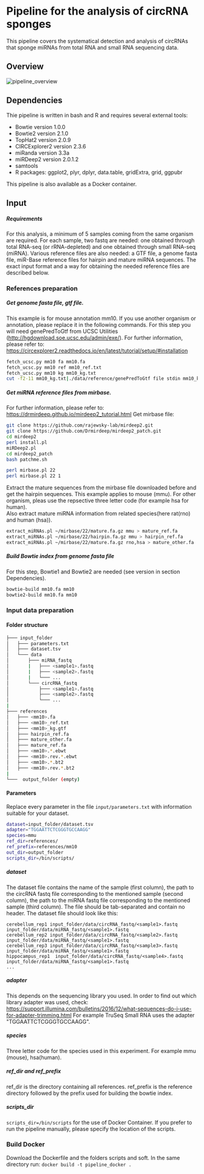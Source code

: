 # Pipeline for the analysis of circRNA sponges
This pipeline covers the systematical detection and analysis of circRNAs that sponge miRNAs from total RNA and small RNA sequencing data.

## Overview
![pipeline_overview](https://user-images.githubusercontent.com/51077615/70857669-3b5c1c80-1ef3-11ea-9a12-3d8427781cf6.PNG)



## Dependencies

Thie pipeline is written in bash and R and requires several external tools:
* Bowtie version 1.0.0
* Bowtie2 version 2.1.0
* TopHat2 version 2.0.9
* CIRCExplorer2 version 2.3.6
* miRanda version 3.3a
* miRDeep2 version 2.0.1.2
* samtools
* R packages: ggplot2, plyr, dplyr, data.table, gridExtra, grid, ggpubr

This pipeline is also available as a Docker container.

## Input

##### Requirements
For this analysis, a minimum of 5 samples coming from the same organism are required. For each sample, two fastq are needed: one obtained through total RNA-seq (or rRNA-depleted) and one obtained through small RNA-seq (miRNA). 
Various reference files are also needed: a GTF file, a genome fasta file, miR-Base reference files for hairpin and mature miRNA sequences. The exact input format and a way for obtaining the needed reference files are described below.

### References preparation
##### Get genome fasta file, gtf file. 
This example is for mouse annotation mm10. If you use another organism or annotation, please replace it in the following commands.
For this step you will need genePredToGtf from UCSC Utilities (http://hgdownload.soe.ucsc.edu/admin/exe/).
For further information, please refer to: https://circexplorer2.readthedocs.io/en/latest/tutorial/setup/#installation

```bash
fetch_ucsc.py mm10 fa mm10.fa
fetch_ucsc.py mm10 ref mm10_ref.txt
fetch_ucsc.py mm10 kg mm10_kg.txt
cut -f2-11 mm10_kg.txt|./data/reference/genePredToGtf file stdin mm10_kg.gtf
```

##### Get miRNA reference files from mirbase. 
For further information, please refer to: https://drmirdeep.github.io/mirdeep2_tutorial.html 
Get mirbase file:
``` bash
git clone https://github.com/rajewsky-lab/mirdeep2.git
git clone https://github.com/Drmirdeep/mirdeep2_patch.git
cd mirdeep2
perl install.pl
miRDeep2.pl 
cd mirdeep2_patch
bash patchme.sh

perl mirbase.pl 22
perl mirbase.pl 22 1
```

Extract the mature sequences from the mirbase file downloaded before and get the hairpin sequences. This example applies to mouse (mmu). For other organism, pleas use the repsective three letter code  (for example hsa for human).  
Also extract mature miRNA information from related species(here rat(rno) and human (hsa)).
``` bash
extract_miRNAs.pl ~/mirbase/22/mature.fa.gz mmu > mature_ref.fa
extract_miRNAs.pl ~/mirbase/22/hairpin.fa.gz mmu > hairpin_ref.fa
extract_miRNAs.pl ~/mirbase/22/mature.fa.gz rno,hsa > mature_other.fa
```

##### Build Bowtie index from genome fasta file
For this step, Bowtie1 and Bowtie2 are needed (see version in section Dependencies). 
```bash
bowtie-build mm10.fa mm10
bowtie2-build mm10.fa mm10
```

### Input data preparation

#### Folder structure
```bash
├─── input_folder
│   ├─── parameters.txt
│   ├─── dataset.tsv
│   └─── data
│       ├─── miRNA_fastq
│       |   ├─── <sample1>.fastq
│       |   ├─── <sample2>.fastq
│       |   └─── ...
│       └─── circRNA_fastq
│           ├─── <sample1>.fastq
│           ├─── <sample2>.fastq
│           └─── ...
|
├─── references
│   ├─── <mm10>.fa
│   ├─── <mm10>_ref.txt
│   ├─── <mm10>_kg.gtf
│   ├─── hairpin_ref.fa
│   ├─── mature_other.fa
│   ├─── mature_ref.fa
│   ├─── <mm10>.*.ebwt
│   ├─── <mm10>.rev.*.ebwt
│   ├─── <mm10>.*.bt2
│   ├─── <mm10>.rev.*.bt2
|
└───  output_folder (empty)
```

#### Parameters
Replace every parameter in the file ```input/parameters.txt``` with information suitable for your dataset.
```bash
dataset=input_folder/dataset.tsv
adapter="TGGAATTCTCGGGTGCCAAGG"
species=mmu
ref_dir=references/
ref_prefix=references/mm10
out_dir=output_folder
scripts_dir=/bin/scripts/
```

##### dataset
The dataset file contains the name of the sample (first column), the path to the circRNA fastq file corresponding to the mentioned sample (second column), the path to the miRNA fastq file corresponding to the mentioned sample (third column). The file should be tab-separated and contain no header. The dataset file should look like this:
```
cerebellum_rep1 input_folder/data/circRNA_fastq/<sample1>.fastq	input_folder/data/miRNA_fastq/<sample1>.fastq
cerebellum_rep2	input_folder/data/circRNA_fastq/<sample2>.fastq	input_folder/data/miRNA_fastq/<sample1>.fastq
cerebellum_rep3	input_folder/data/circRNA_fastq/<sample3>.fastq	input_folder/data/miRNA_fastq/<sample1>.fastq
hippocampus_rep1  input_folder/data/circRNA_fastq/<sample4>.fastq	input_folder/data/miRNA_fastq/<sample1>.fastq
...
```

##### adapter
This depends on the sequencing library you used. In order to find out which library adapter was used, check: https://support.illumina.com/bulletins/2016/12/what-sequences-do-i-use-for-adapter-trimming.html
For example TruSeq Small RNA uses the adapter "TGGAATTCTCGGGTGCCAAGG".

##### species
Three letter code for the species used in this experiment. For example mmu (mouse), hsa(human).

##### ref_dir and ref_prefix
ref_dir is the directory containing all references. ref_prefix is the reference directory followed by the prefix used for building the bowtie index.

##### scripts_dir
```scripts_dir=/bin/scripts``` for the use of Docker Container. If you prefer to run the pipeline manually, please specify the location of the scripts.


### Build Docker
Download the Dockerfile and the folders scripts and soft. In the same directory run:
```docker build -t pipeline_docker .```
